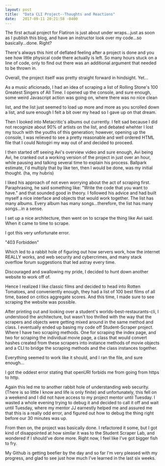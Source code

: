 ```yaml
---
layout: post
title:  "Data CLI Project--Thoughts and Reactions"
date:   2017-09-11 20:21:58 -0400
---
```



The first actual project for Flatiron is just about under wraps...just as soon as I publish this blog, and have an instructor look over my code...so basically...done. Right?

There's always this hint of deflated feeling after a project is done and you see how little physical code there actually is left.  So many hours stuck on a line of code, only to find out there was an additional argument that needed to be thrown in.  

Overall, the project itself was pretty straight forward in hindsight.  Yet...

As a music aficionado, I had an idea of scraping a list of Rolling Stone's 100 Greatest Singers of All Time.  I opened up the console, and sure enough, some weird Javascript action was going on, where there was no nice clean <div> </div> list, and the list just seemed to load up more and more as you scrolled down a list, and sure enough I felt a bit over my head so I gave up on that dream.

Then I looked into Metacritic's albums out currently.  I felt sad because I did not recognize about 90% of artists on the list, and debated whehter I lost my touch with the youths of this generation; however, opening up the console, I was relieved to see a pretty reasonable and well ordered HTML file that I could Notogiri my way out of and decided to proceed.  

I then started off seeing Avi's overview video and sure enough, Avi being Avi, he cranked out a working version of the project in just over an hour, while pausing and talking several time to explain his process.  Ballpark estimate, I'd multiply that by like ten, then I would be done, was my initial thought.  (ha, my hubris)  

I liked his approach of not even worrying about the act of scraping first.  Paraphrasing, he said something like: "Write the code that you want to have."  and that sounded good in theory.  I followed his advice and had built myself a nice interface and objects that would work together. The list has many albums.  Every album has many songs...therefore, the list has many songs...in a sense.  

I set up a nice architecture, then went on to scrape the thing like Avi said.  When it came to time to scrape.  

I got this very unfortunate error.  

"403 Forbidden"

Which led to a rabbit hole of figuring out how servers work, how the internet REALLY works, and web security and cybercrimes, and many stack overflow forum suggestions that led astray every time.  

Discouraged and swallowing my pride, I decided to hunt down another website to work off of.  

Hence I realized I like classic films and decided to head into Rotten Tomatoes, and conveniently enough, they had a list of 100 best films of all time, based on critics aggregate scores.  And this time, I made sure to see scraping the website was possible.  

After printing out and looking over a student's worlds-best-restaurants-cli, I understood the architecture, but 
wasn't too thrilled with the way that the scrapers and objects were getting mixed around in the same method and class.  I eventually ended up basing my code off Student-Scraper project.  Where I have two scraping methods. One for scraping the index page, and two for scraping the individual movie page, a class that would convert hashes created from these scrapers into instance methods of movie objects and a CLI to bridge the scraping methods and the class instances together.  

Everything seemed to work like it should, and I ran the file, and sure enough...

I got the oddest error stating that openURI forbids me from going from https to http.  

Again this led me to another rabbit hole of understanding web security. (There is so little I know and life is only finite) and unfortunately, this fell on a weekend and I did not have access to my project mentor until Tuesday. 
I wasted a whole evening trying to debug it and decided to call it off and wait until Tuesday, where my mentor JJ earnestly helped me and assured me that this is a really odd error, and figured out how to debug the thing right before our 30 minutes was up.  

From then on, the project was basically done.  I refactored it some, but I got kind of disappointed at how similar it was to the Student Scraper Lab, and wondered if I should've done more.  Right now, I feel like I've got bigger fish to fry.  

My Github is getting beefier by the day and so far I'm very pleased with my progress, and glad to see just how much I've learned in the last six weeks.  








